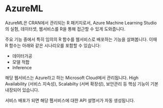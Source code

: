 # AzureML

AzureML은 CRAN에서 관리되는 R 패키지로서, Azure Machine Learning Studio의 실험, 데이터셋, 웹서비스를 R을 통해 접근할 수 있게 도와줍니다. 

주요 기능 중에서 특히 임의의 R 함수를 웹서비스로 배포하는 기능을 살펴봅니다. 이때 R 함수는 아래와 같은 시나리오를 포함할 수 있습니다:

- 데이터가공
- 모델 적합 
- Inference

해당 웹서비스는 Azure라고 하는 Microsoft Cloud에서 관리됩니다. High Availability (서비스 지속성), Scalabilty (서버 확장성), 보안관리 등 핵심 기능이 기본 내장되어 있습니다.

서비스 배포가 되면 해당 휍서비스에 대한 API 설명서가 자동 생성됩니다.
